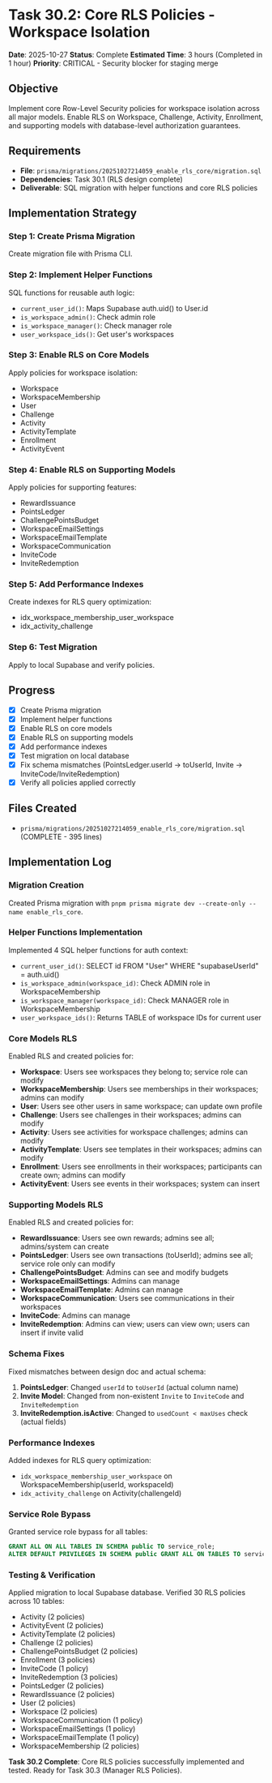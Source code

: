 # Task 30.2: Core RLS Policies - Workspace Isolation

**Date**: 2025-10-27
**Status**: Complete
**Estimated Time**: 3 hours (Completed in 1 hour)
**Priority**: CRITICAL - Security blocker for staging merge

## Objective

Implement core Row-Level Security policies for workspace isolation across all major models. Enable RLS on Workspace, Challenge, Activity, Enrollment, and supporting models with database-level authorization guarantees.

## Requirements

- **File**: `prisma/migrations/20251027214059_enable_rls_core/migration.sql`
- **Dependencies**: Task 30.1 (RLS design complete)
- **Deliverable**: SQL migration with helper functions and core RLS policies

## Implementation Strategy

### Step 1: Create Prisma Migration

Create migration file with Prisma CLI.

### Step 2: Implement Helper Functions

SQL functions for reusable auth logic:
- `current_user_id()`: Maps Supabase auth.uid() to User.id
- `is_workspace_admin()`: Check admin role
- `is_workspace_manager()`: Check manager role
- `user_workspace_ids()`: Get user's workspaces

### Step 3: Enable RLS on Core Models

Apply policies for workspace isolation:
- Workspace
- WorkspaceMembership
- User
- Challenge
- Activity
- ActivityTemplate
- Enrollment
- ActivityEvent

### Step 4: Enable RLS on Supporting Models

Apply policies for supporting features:
- RewardIssuance
- PointsLedger
- ChallengePointsBudget
- WorkspaceEmailSettings
- WorkspaceEmailTemplate
- WorkspaceCommunication
- InviteCode
- InviteRedemption

### Step 5: Add Performance Indexes

Create indexes for RLS query optimization:
- idx_workspace_membership_user_workspace
- idx_activity_challenge

### Step 6: Test Migration

Apply to local Supabase and verify policies.

## Progress

- [x] Create Prisma migration
- [x] Implement helper functions
- [x] Enable RLS on core models
- [x] Enable RLS on supporting models
- [x] Add performance indexes
- [x] Test migration on local database
- [x] Fix schema mismatches (PointsLedger.userId → toUserId, Invite → InviteCode/InviteRedemption)
- [x] Verify all policies applied correctly

## Files Created

- `prisma/migrations/20251027214059_enable_rls_core/migration.sql` (COMPLETE - 395 lines)

## Implementation Log

### Migration Creation

Created Prisma migration with `pnpm prisma migrate dev --create-only --name enable_rls_core`.

### Helper Functions Implementation

Implemented 4 SQL helper functions for auth context:
- `current_user_id()`: SELECT id FROM "User" WHERE "supabaseUserId" = auth.uid()
- `is_workspace_admin(workspace_id)`: Check ADMIN role in WorkspaceMembership
- `is_workspace_manager(workspace_id)`: Check MANAGER role in WorkspaceMembership
- `user_workspace_ids()`: Returns TABLE of workspace IDs for current user

### Core Models RLS

Enabled RLS and created policies for:
- **Workspace**: Users see workspaces they belong to; service role can modify
- **WorkspaceMembership**: Users see memberships in their workspaces; admins can modify
- **User**: Users see other users in same workspace; can update own profile
- **Challenge**: Users see challenges in their workspaces; admins can modify
- **Activity**: Users see activities for workspace challenges; admins can modify
- **ActivityTemplate**: Users see templates in their workspaces; admins can modify
- **Enrollment**: Users see enrollments in their workspaces; participants can create own; admins can modify
- **ActivityEvent**: Users see events in their workspaces; system can insert

### Supporting Models RLS

Enabled RLS and created policies for:
- **RewardIssuance**: Users see own rewards; admins see all; admins/system can create
- **PointsLedger**: Users see own transactions (toUserId); admins see all; service role only can modify
- **ChallengePointsBudget**: Admins can see and modify budgets
- **WorkspaceEmailSettings**: Admins can manage
- **WorkspaceEmailTemplate**: Admins can manage
- **WorkspaceCommunication**: Users see communications in their workspaces
- **InviteCode**: Admins can manage
- **InviteRedemption**: Admins can view; users can view own; users can insert if invite valid

### Schema Fixes

Fixed mismatches between design doc and actual schema:
1. **PointsLedger**: Changed `userId` to `toUserId` (actual column name)
2. **Invite Model**: Changed from non-existent `Invite` to `InviteCode` and `InviteRedemption`
3. **InviteRedemption.isActive**: Changed to `usedCount < maxUses` check (actual fields)

### Performance Indexes

Added indexes for RLS query optimization:
- `idx_workspace_membership_user_workspace` on WorkspaceMembership(userId, workspaceId)
- `idx_activity_challenge` on Activity(challengeId)

### Service Role Bypass

Granted service role bypass for all tables:
```sql
GRANT ALL ON ALL TABLES IN SCHEMA public TO service_role;
ALTER DEFAULT PRIVILEGES IN SCHEMA public GRANT ALL ON TABLES TO service_role;
```

### Testing & Verification

Applied migration to local Supabase database. Verified 30 RLS policies across 10 tables:
- Activity (2 policies)
- ActivityEvent (2 policies)
- ActivityTemplate (2 policies)
- Challenge (2 policies)
- ChallengePointsBudget (2 policies)
- Enrollment (3 policies)
- InviteCode (1 policy)
- InviteRedemption (3 policies)
- PointsLedger (2 policies)
- RewardIssuance (2 policies)
- User (2 policies)
- Workspace (2 policies)
- WorkspaceCommunication (1 policy)
- WorkspaceEmailSettings (1 policy)
- WorkspaceEmailTemplate (1 policy)
- WorkspaceMembership (2 policies)

**Task 30.2 Complete**: Core RLS policies successfully implemented and tested. Ready for Task 30.3 (Manager RLS Policies).
